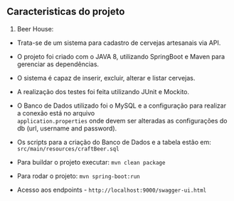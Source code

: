

## Caracteristicas do projeto

1. Beer House: 


- Trata-se de um sistema para cadastro de cervejas artesanais via API. <br/>


- O projeto foi criado com o JAVA 8, utilizando SpringBoot e Maven para gerenciar as dependências. <br/>


- O sistema é capaz de inserir, excluir, alterar e listar cervejas. <br/>


- A realização dos testes foi feita utilizando JUnit e Mockito. <br/>


- O Banco de Dados utilizado foi o MySQL e a configuração para realizar a conexão está no arquivo <br/>
	`application.properties` onde devem ser alteradas as configurações do db (url, username and password). <br>
	


- Os scripts para a criação do Banco de Dados e a tabela estão em: <br/>
	`src/main/resources/craftBeer.sql` <br/>
	
	
	
- Para buildar o projeto executar: `mvn clean package`



- Para rodar o projeto: `mvn spring-boot:run`

	
	
- Acesso aos endpoints - `http://localhost:9000/swagger-ui.html`





